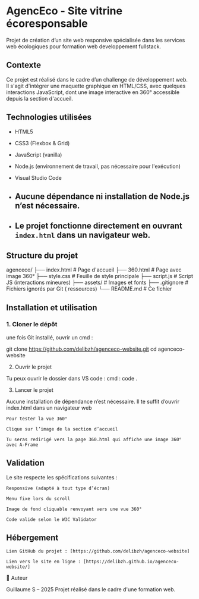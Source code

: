 # AgencEco - Site vitrine écoresponsable

Projet de création d’un site web responsive spécialisée dans les services web écologiques pour formation web developpement fullstack.

## Contexte

Ce projet est réalisé dans le cadre d’un challenge de développement web.  
Il s'agit d'intégrer une maquette graphique en HTML/CSS, avec quelques interactions JavaScript, dont une image interactive en 360° accessible depuis la section d'accueil.

## Technologies utilisées

- HTML5
- CSS3 (Flexbox & Grid)
- JavaScript (vanilla)
- Node.js (environnement de travail, pas nécessaire pour l'exécution)
- Visual Studio Code

- ## Aucune dépendance ni installation de Node.js n’est nécessaire.
- ## Le projet fonctionne directement en ouvrant `index.html` dans un navigateur web.

## Structure du projet

agenceco/
├── index.html # Page d'accueil
├── 360.html # Page avec image 360°
├── style.css # Feuille de style principale
├── script.js # Script JS (interactions mineures)
├── assets/ # Images et fonts
├── .gitignore # Fichiers ignorés par Git ( ressources)
└── README.md # Ce fichier

## Installation et utilisation

### 1. Cloner le dépôt

une fois Git installé, ouvrir un cmd :

git clone https://github.com/delibzh/agenceco-website.git
cd agenceco-website

2. Ouvrir le projet

Tu peux ouvrir le dossier dans VS code :
cmd :
code .

3. Lancer le projet

Aucune installation de dépendance n’est nécessaire.
Il te suffit d’ouvrir index.html dans un navigateur web

    Pour tester la vue 360°

    Clique sur l’image de la section d’accueil

    Tu seras redirigé vers la page 360.html qui affiche une image 360° avec A-Frame

## Validation

Le site respecte les spécifications suivantes :

    Responsive (adapté à tout type d’écran)

    Menu fixe lors du scroll

    Image de fond cliquable renvoyant vers une vue 360°

    Code valide selon le W3C Validator

## Hébergement

    Lien GitHub du projet : [https://github.com/delibzh/agenceco-website]

    Lien vers le site en ligne : [https://delibzh.github.io/agenceco-website/]

👤 Auteur

Guillaume S – 2025
Projet réalisé dans le cadre d'une formation web.
